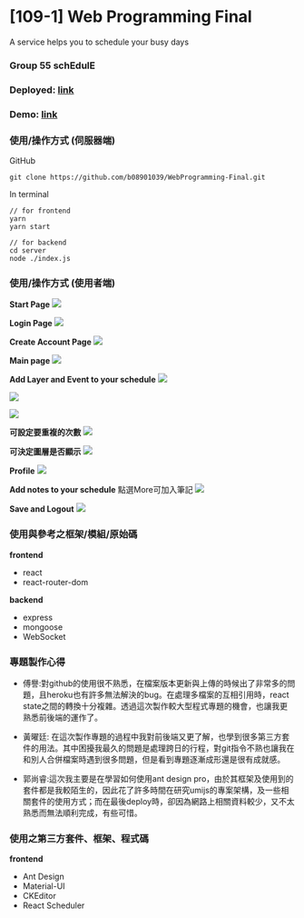 # [109-1] Web Programming Final

A service helps you to schedule your busy days

### Group 55 schEdulE

### Deployed: [link](https://web-final-schedule.herokuapp.com/)

### Demo: [link](http://youtube.com/watch)

### 使用/操作方式 (伺服器端)
GitHub
```
git clone https://github.com/b08901039/WebProgramming-Final.git
```
In terminal
```
// for frontend
yarn 
yarn start

// for backend
cd server
node ./index.js
```
### 使用/操作方式 (使用者端)
**Start Page**
![](https://i.imgur.com/GpQnvX3.png)

**Login Page**
![](https://i.imgur.com/ZtIr7u0.png)

**Create Account Page**
![](https://i.imgur.com/Abs6BCy.png)

**Main page**
![](https://i.imgur.com/kIjSIvS.png)

**Add Layer and Event to your schedule**
![](https://i.imgur.com/SQwnLxg.png)

![](https://i.imgur.com/DgQrSdd.png)

![](https://i.imgur.com/7velHBp.png)

**可設定要重複的次數**
![](https://i.imgur.com/sxZKKuU.png)

**可決定圖層是否顯示**
![](https://i.imgur.com/mDMyonx.png)

**Profile**
![](https://i.imgur.com/PaXMCvX.png)

**Add notes to your schedule**
點選More可加入筆記
![](https://i.imgur.com/8Vj9r6d.png)

**Save and Logout**
![](https://i.imgur.com/gABiTjU.png)


### 使用與參考之框架/模組/原始碼
**frontend**
* react
* react-router-dom

**backend**
* express
* mongoose
* WebSocket
### 專題製作心得
* 傅譽:對github的使用很不熟悉，在檔案版本更新與上傳的時候出了非常多的問題，且heroku也有許多無法解決的bug。在處理多檔案的互相引用時，react state之間的轉換十分複雜。透過這次製作較大型程式專題的機會，也讓我更熟悉前後端的運作了。

* 黃曜廷: 在這次製作專題的過程中我對前後端又更了解，也學到很多第三方套件的用法。其中困擾我最久的問題是處理跨日的行程，對git指令不熟也讓我在和別人合併檔案時遇到很多問題，但是看到專題逐漸成形還是很有成就感。

* 郭尚睿:這次我主要是在學習如何使用ant design pro，由於其框架及使用到的套件都是我較陌生的，因此花了許多時間在研究umijs的專案架構，及一些相關套件的使用方式；而在最後deploy時，卻因為網路上相關資料較少，又不太熟悉而無法順利完成，有些可惜。
### 使用之第三方套件、框架、程式碼
**frontend**
* Ant Design
* Material-UI
* CKEditor
* React Scheduler

### 

